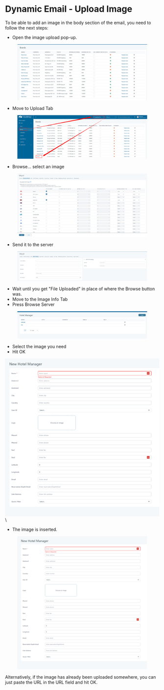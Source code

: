 # Dynamic Email - Upload Image

To be able to add an image in the body section of the email, you need to follow the next steps:

* Open the image upload pop-up.

<figure><img src="../../.gitbook/assets/image (3) (1).png" alt=""><figcaption></figcaption></figure>

* Move to Upload Tab

<figure><img src="../../.gitbook/assets/image (3) (1) (1).png" alt=""><figcaption></figcaption></figure>

* Browse... select an image

<figure><img src="../../.gitbook/assets/image (4) (1).png" alt=""><figcaption></figcaption></figure>

* Send it to the server

<figure><img src="../../.gitbook/assets/image (5) (1).png" alt=""><figcaption></figcaption></figure>

* Wait until you get "File Uploaded" in place of where the Browse button was.
* Move to the Image Info Tab
* Press Browse Server

<figure><img src="../../.gitbook/assets/image (6) (1).png" alt=""><figcaption></figcaption></figure>

* Select the image you need
* Hit OK

![](<../../.gitbook/assets/image (7) (1).png>)\\

* The image is inserted.

<figure><img src="../../.gitbook/assets/image (8) (1).png" alt=""><figcaption></figcaption></figure>

Alternatively, if the image has already been uploaded somewhere, you can just paste the URL in the URL field and hit OK.

